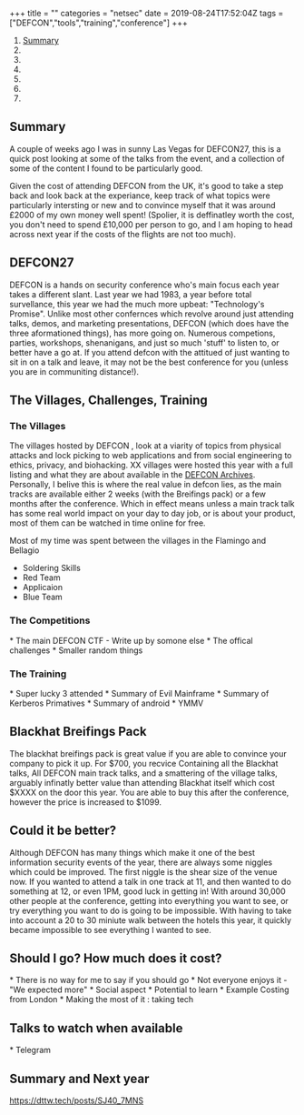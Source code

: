 +++
title = ""
categories = "netsec"
date = 2019-08-24T17:52:04Z
tags = ["DEFCON","tools","training","conference"]
+++

<div id="pagemenu">
<ol>
<li><a href="#Summary">Summary</a></li>
<li><a href="#DEFCON"></a> </li>
<li><a href="#"></a></li>
<li><a href="#"></a></li>
<li><a href="#"></a></li>
<li><a href="#"></a> </li>
<li><a href="#"></a> </li>
</ol>
</div>

<div id="pagesummary">
<h2 id="Summary"> <a>Summary </a> </h2>
<p>
A couple of weeks ago I was in sunny Las Vegas for DEFCON27, this is a quick post looking at some of the talks from the event, and a collection of some of the content I found to be particularly good. <!--more-->
</p>
<p>
Given the cost of attending DEFCON from the UK, it's good to take a step back and look back at the experiance, keep track of what topics were particularly intersting or new and to convince myself that it was around £2000 of my own money well spent! (Spolier, it is deffinatley worth the cost, you don't need to spend £10,000 per person to go, and I am hoping to head across next year if the costs of the flights are not too much).
</p>

</div>
<div id="maincontent">
<h2 id="DEFCON"> <a> DEFCON27 </a> </h2>
<p>
DEFCON is a hands on security conference who's main focus each year takes a different slant. Last year we had 1983, a year before total survellance, this year we had the much more upbeat: "Technology's Promise". Unlike most other confernces which revolve around just attending talks, demos, and marketing presentations, DEFCON (which does have the three aformationed things), has more going on. Numerous competions, parties, workshops, shenanigans, and just so much 'stuff' to listen to, or better have a go at. If you attend defcon with the attitued of just wanting to sit in on a talk and leave, it may not be the best conference for you (unless you are in communiting distance!).
</p>


<h2 id="Villages"> <a> The Villages, Challenges, Training</a> </h2>
<h3> The Villages</h3>
<p>
The villages hosted by DEFCON , look at a viarity of topics from physical attacks and lock picking to web applications and from social engineering to ethics, privacy, and biohacking. XX villages were hosted this year with a full listing and what they are about available in the <a href="https://"> DEFCON Archives</a>. Personally, I belive this is where the real value in defcon lies, as the main tracks are available either 2 weeks (with the Breifings pack) or a few months after the conference. Which in effect means unless a main track talk has some real world impact on your day to day job, or is about your product, most of them can be watched in time online for free.

Most of my time was spent between the villages in the Flamingo and Bellagio
 * Soldering Skills
 * Red Team
 * Applicaion
 * Blue Team
</p>
<h3> The Competitions</h3>
<p>
	* The main DEFCON CTF - Write up by somone else
	* The offical challenges
	* Smaller random things
</p>
<h3> The Training </h3>
<p>
 * Super lucky 3 attended
 * Summary of Evil Mainframe
 * Summary of Kerberos Primatives
 * Summary of android
 * YMMV 
</p>


<h2 id="Blackhat"> <a> Blackhat Breifings Pack  </a> </h2>
<p>
The blackhat breifings pack is great value if you are able to convince your company to pick it up. For $700, you recvice Containing all the Blackhat talks, All DEFCON main track talks, and a smattering of the village talks, arguably infinatly better value than attending Blackhat itself which cost $XXXX on the door this year. You are able to buy this after the conference, however the price is increased to $1099.
</p>

<h2 id="improvements"> <a> Could it be better?  </a> </h2>
<p>
Although DEFCON has many things which make it one of the best information security events of the year, there are always some niggles which could be improved. The first niggle is the shear size of the venue now. If you wanted to attend a talk in one track at 11, and then wanted to do something at 12, or even 1PM, good luck in getting in! With around 30,000 other people at the conference, getting into everything you want to see, or try everything you want to do is going to be impossible. With having to take into account a 20 to 30 miniute walk between the <furthest?> hotels this year, it quickly became impossible to see everything I wanted to see.
</p>
<p>

</p>


<h2 id="goOrnogo"> <a> Should I go? How much does it cost?  </a> </h2>
<p>
 * There is no way for me to say if you should go
 * Not everyone enjoys it - "We expected more"
 * Social aspect
 * Potential to learn
 * Example Costing from London
 * Making the most of it : taking tech
</p>



<h2 id="Talks"> <a> Talks to watch when available  </a> </h2>
<p>
 * Telegram
</p>


<h2 id="Summary"> <a> Summary and Next year  </a> </h2>
<p>
</p>



https://dttw.tech/posts/SJ40_7MNS
</div>
